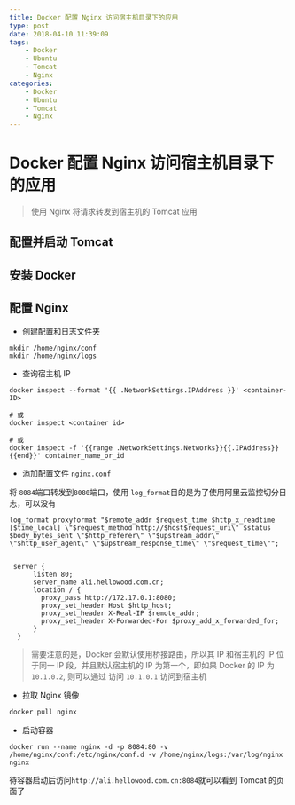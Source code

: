 ```yaml
---
title: Docker 配置 Nginx 访问宿主机目录下的应用
type: post
date: 2018-04-10 11:39:09
tags:
    - Docker
    - Ubuntu
    - Tomcat
    - Nginx
categories: 
    - Docker  
    - Ubuntu
    - Tomcat
    - Nginx     
---
```


# Docker 配置 Nginx 访问宿主机目录下的应用

> 使用 Nginx 将请求转发到宿主机的 Tomcat 应用

## 配置并启动 Tomcat 

## 安装 Docker 

## 配置 Nginx

- 创建配置和日志文件夹

```
mkdir /home/nginx/conf
mkdir /home/nginx/logs
```

- 查询宿主机 IP 

```
docker inspect --format '{{ .NetworkSettings.IPAddress }}' <container-ID> 

# 或
docker inspect <container id> 

# 或
docker inspect -f '{{range .NetworkSettings.Networks}}{{.IPAddress}}{{end}}' container_name_or_id
```

- 添加配置文件 `nginx.conf`

将 `8084`端口转发到`8080`端口，使用 `log_format`目的是为了使用阿里云监控切分日志，可以没有 

```
log_format proxyformat "$remote_addr $request_time $http_x_readtime [$time_local] \"$request_method http://$host$request_uri\" $status $body_bytes_sent \"$http_referer\" \"$upstream_addr\" \"$http_user_agent\" \"$upstream_response_time\" \"$request_time\"";


 server {
      listen 80;
      server_name ali.hellowood.com.cn;
      location / {
        proxy_pass http://172.17.0.1:8080;
        proxy_set_header Host $http_host;                    
        proxy_set_header X-Real-IP $remote_addr;                    
        proxy_set_header X-Forwarded-For $proxy_add_x_forwarded_for; 
      }
  }  
```

> 需要注意的是，Docker 会默认使用桥接路由，所以其 IP 和宿主机的 IP 位于同一 IP 段，并且默认宿主机的 IP 为第一个，即如果 Docker 的 IP 为 `10.1.0.2`, 则可以通过 访问 `10.1.0.1` 访问到宿主机 

- 拉取 Nginx 镜像

```bash
docker pull nginx
```

- 启动容器

```
docker run --name nginx -d -p 8084:80 -v /home/nginx/conf:/etc/nginx/conf.d -v /home/nginx/logs:/var/log/nginx nginx
```

待容器启动后访问`http://ali.hellowood.com.cn:8084`就可以看到 Tomcat 的页面了